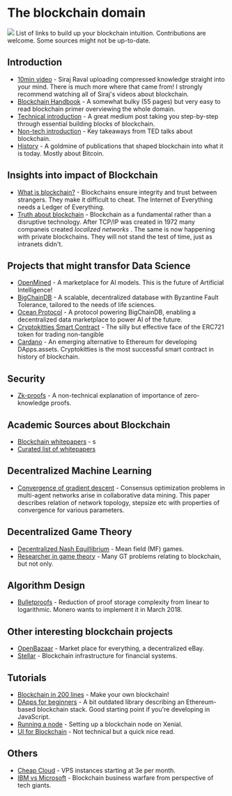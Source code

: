 # The blockchain domain [](https://github.com/positivedefinite/kernelofknowledge)
![](https://media1.giphy.com/media/HStDYzYFt2Lh6/giphy.gif)
List of links to build up your blockchain intuition. Contributions are welcome. Some sources might not be up-to-date.
## Introduction
* [10min video](https://www.youtube.com/watch?v=LZEHOlZY2To&t=3s) - Siraj Raval uploading compressed knowledge straight into your mind. There is much more where that came from! I strongly recommend watching all of Siraj's videos about blockchain.
* [Blockchain Handbook](https://1drv.ms/b/s!AmwjQg6aibIch_o30qjR1FgI1hJApQ) - A somewhat bulky (55 pages) but very easy to read blockchain primer overviewing the whole domain.
* [Technical introduction](https://medium.com/@preethikasireddy/how-does-ethereum-work-anyway-22d1df506369) - A great medium post taking you step-by-step through essential building blocks of blockchain.
* [Non-tech introduction](https://medium.com/startup-grind/key-takeaways-from-best-ted-talks-real-world-use-of-blockchain-technology-cef55247b5a0) - Key takeaways from TED talks about blockchain.
* [History](https://medium.com/founder-playbook/67-blockchain-articles-whitepapers-that-shaped-crypto-into-what-it-is-today-c538facfceb9) - A goldmine of publications that shaped blockchain into what it is today. Mostly about Bitcoin.
## Insights into impact of Blockchain
* [What is blockchain?](https://hbr.org/2016/05/the-impact-of-the-blockchain-goes-beyond-financial-services?referral=03759&cm_vc=rr_item_page.bottom) - Blockchains ensure integrity and trust between strangers. They make it difficult to cheat. The Internet of Everything needs a Ledger of Everything.
* [Truth about blockchain](https://hbr.org/2017/01/the-truth-about-blockchain) - Blockchain as a fundamental rather than a disruptive technology. After TCP/IP was created in 1972 many companeis created <i> localized networks </i>. The same is now happening with private blockchains. They will not stand the test of time, just as intranets didn't.
## Projects that might transfor Data Science
* [OpenMined](https://openmined.org/) - A marketplace for AI models. This is the future of Artificial Intelligence!
* [BigChainDB](https://www.bigchaindb.com/) - A scalable, decentralized database with Byzantine Fault Tolerance, tailored to the needs of life sciences.
* [Ocean Protocol](https://oceanprotocol.com/) - A protocol powering BigChainDB, enabling a decentralized data marketplace to power AI of the future.
* [Cryptokitties Smart Contract](https://etherscan.io/address/0x06012c8cf97bead5deae237070f9587f8e7a266d#code) - The silly but effective face of the ERC721 token for trading non-tangible 
* [Cardano](https://www.cardanohub.org/en/home/) - An emerging alternative to Ethereum for developing DApps.assets. Cryptokitties is the most successful smart contract in history of blockchain.
## Security
* [Zk-proofs](https://www.linkedin.com/pulse/how-trustless-society-improve-our-privacy-mark-van-rijmenam/?trackingId=6stmHj6mgJfmd%2FXX5faKRA%3D%3D) - A non-technical explanation of importance of zero-knowledge proofs.
## Academic Sources about Blockchain
* [Blockchain whitepapers](https://medium.com/founder-playbook/67-blockchain-articles-whitepapers-that-shaped-crypto-into-what-it-is-today-c538facfceb9) - s
* [Curated list of whitepapers](https://github.com/decrypto-org/blockchain-papers)
## Decentralized Machine Learning
* [Convergence of gradient descent](https://arxiv.org/pdf/1310.7063.pdf) - Consensus optimization problems in multi-agent networks arise in collaborative data mining. This paper describes relation of network topology, stepsize etc with properties of convergence for various parameters.
## Decentralized Game Theory
* [Decentralized Nash Equillibrium](https://arxiv.org/pdf/1410.4421.pdf) - Mean field (MF) games.
* [Researcher in game theory](http://ieeexplore.ieee.org/search/searchresult.jsp?ranges=2013_2018_Year&searchWithin=%22Authors%22:.QT.Chih-Yu%20Wang.QT) - Many GT problems relating to blockchain, but not only.
## Algorithm Design
* [Bulletproofs](https://eprint.iacr.org/2017/1066.pdf) - Reduction of proof storage complexity from linear to logarithmic. Monero wants to implement it in March 2018.
## Other interesting blockchain projects
* [OpenBazaar](https://www.openbazaar.org/) - Market place for everything, a decentralized eBay.
* [Stellar](https://www.stellar.org/) - Blockchain infrastructure for financial systems.
## Tutorials
* [Blockchain in 200 lines](https://medium.com/@lhartikk/a-blockchain-in-200-lines-of-code-963cc1cc0e54) - Make your own blockchain!
* [DApps for beginners](https://dappsforbeginners.wordpress.com/) - A bit outdated library describing an Ethereum-based blockchain stack. Good starting point if you're developing in JavaScript.
* [Running a node](https://alanbuxton.wordpress.com/2017/07/19/first-steps-with-ethereum-private-networks-and-smart-contracts-on-ubuntu-16-04/) - Setting up a blockchain node on Xenial.
* [UI for Blockchain](https://www.invisionapp.com/blog/user-experience-blockchain/?utm_campaign=Weekly%20Digest&utm_source=hs_email&utm_medium=email&utm_content=58417390&_hsenc=p2ANqtz-_smx0DabC0V2nJzRlXPX2y1F1Bg2YT49_NIWpxweaJkBKUt_vqB8ilTZm-PSZPx8Z_PWLO62L7kbHzGroh77QhvmyHNg&_hsmi=58417390) - Not technical but a quick nice read.
## Others
* [Cheap Cloud](https://www.scaleway.com/) - VPS instances starting at 3e per month.
* [IBM vs Microsoft](https://www.coindesk.com/ibm-vs-microsoft-two-tech-giants-two-blockchain-visions/) - Blockchain business warfare from perspective of tech giants.

